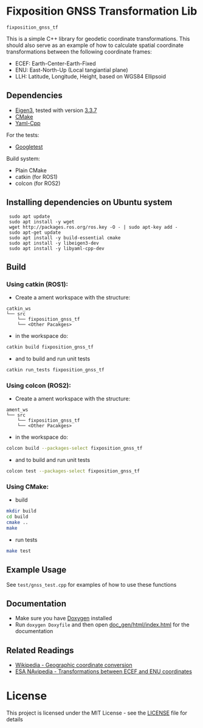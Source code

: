 # Fixposition GNSS Transformation Lib

`fixposition_gnss_tf`

This is a simple C++ library for geodetic coordinate transformations. This should also serve as an example of how to calculate spatial coordinate transformations between the following coordinate frames:

-  ECEF: Earth-Center-Earth-Fixed
-  ENU: East-North-Up (Local tangiantial plane)
-  LLH: Latitude, Longitude, Height, based on WGS84 Ellipsoid

## Dependencies

-  [Eigen3](https://eigen.tuxfamily.org/index.php?title=Main_Page), tested with version [3.3.7](https://gitlab.com/libeigen/eigen/-/releases/3.3.7)
-  [CMake](https://cmake.org/)
-  [Yaml-Cpp](https://yaml-cpp.docsforge.com/)

For the tests:

-  [Googletest](https://github.com/google/googletest)

Build system:
- Plain CMake
- catkin (for ROS1)
- colcon (for ROS2)
## Installing dependencies on Ubuntu system

```
 sudo apt update
 sudo apt install -y wget
 wget http://packages.ros.org/ros.key -O - | sudo apt-key add -
 sudo apt-get update
 sudo apt install -y build-essential cmake
 sudo apt install -y libeigen3-dev
 sudo apt install -y libyaml-cpp-dev
```

## Build

### Using catkin (ROS1):
-  Create a ament workspace with the structure:

```
catkin_ws
└── src
    └── fixposition_gnss_tf
    └── <Other Pacakges>
```

-  in the workspace do:

```bash
catkin build fixposition_gnss_tf
```
- and to build and run unit tests

```bash
catkin run_tests fixposition_gnss_tf
```

### Using colcon (ROS2):
-  Create a ament workspace with the structure:

```
ament_ws
└── src
    └── fixposition_gnss_tf
    └── <Other Pacakges>
```

-  in the workspace do:

```bash
colcon build --packages-select fixposition_gnss_tf
```
- and to build and run unit tests

```bash
colcon test --packages-select fixposition_gnss_tf
```

### Using CMake:
- build
```bash
mkdir build
cd build
cmake ..
make
```

- run tests
```bash
make test
```

## Example Usage

See `test/gnss_test.cpp` for examples of how to use these functions

## Documentation

-  Make sure you have [Doxygen](https://www.doxygen.nl/index.html) installed
-  Run `doxygen Doxyfile` and then open [doc_gen/html/index.html](doc_gen/html/index.html) for the documentation

## Related Readings

-  [Wikipedia - Geographic coordinate conversion](https://en.wikipedia.org/wiki/Geographic_coordinate_conversion)
-  [ESA NAvipedia - Transformations between ECEF and ENU coordinates](https://gssc.esa.int/navipedia/index.php/Transformations_between_ECEF_and_ENU_coordinates)

# License
This project is licensed under the MIT License - see the [LICENSE](LICENSE) file for details
